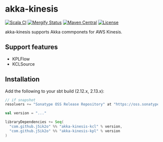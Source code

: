 # akka-kinesis

[![Scala CI](https://github.com/j5ik2o/akka-kinesis/actions/workflows/ci.yml/badge.svg?branch=main)](https://github.com/j5ik2o/akka-kinesis/actions/workflows/ci.yml)
[![Mergify Status](https://img.shields.io/endpoint.svg?url=https://gh.mergify.io/badges/j5ik2o/akka-kinesis&style=flat)](https://mergify.io)
[![Maven Central](https://maven-badges.herokuapp.com/maven-central/com.github.j5ik2o/akka-kinesis-kcl_2.13/badge.svg)](https://maven-badges.herokuapp.com/maven-central/com.github.j5ik2o/akka-kinesis-kcl_2.13)
[![License](https://img.shields.io/badge/License-MIT-blue.svg)](https://opensource.org/licenses/MIT)

akka-kinesis supports Akka commponets for AWS Kinesis.

## Support features

- KPLFlow
- KCLSource

## Installation

Add the following to your sbt build (2.12.x, 2.13.x):

```scala
// if snapshot
resolvers += "Sonatype OSS Release Repository" at "https://oss.sonatype.org/content/repositories/releases/"

val version = "..."

libraryDependencies += Seq(
  "com.github.j5ik2o" %% "akka-kinesis-kcl" % version,
  "com.github.j5ik2o" %% "akka-kinesis-kpl" % version
)
```
